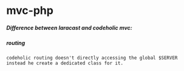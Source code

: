 # mvc-php

<h5>
 Difference between laracast and codeholic mvc:

 ##### routing
    codeholic routing doesn't directly accessing the global $SERVER
    instead he create a dedicated class for it.
    
</h5>